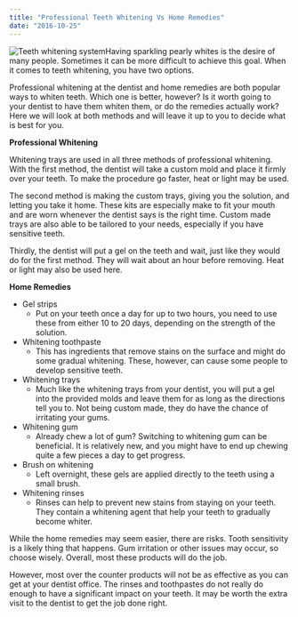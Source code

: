 ```yaml
---
title: "Professional Teeth Whitening Vs Home Remedies"
date: "2016-10-25"
---
```


![Teeth whitening system](/images/dentist-fairfield-ca-teeth-whitening-system-300x200.jpeg)Having sparkling pearly whites is the desire of many people. Sometimes it can be more difficult to achieve this goal. When it comes to teeth whitening, you have two options.

Professional whitening at the dentist and home remedies are both popular ways to whiten teeth. Which one is better, however? Is it worth going to your dentist to have them whiten them, or do the remedies actually work? Here we will look at both methods and will leave it up to you to decide what is best for you.

**Professional Whitening**

Whitening trays are used in all three methods of professional whitening. With the first method, the dentist will take a custom mold and place it firmly over your teeth. To make the procedure go faster, heat or light may be used.

The second method is making the custom trays, giving you the solution, and letting you take it home. These kits are especially make to fit your mouth and are worn whenever the dentist says is the right time. Custom made trays are also able to be tailored to your needs, especially if you have sensitive teeth.

Thirdly, the dentist will put a gel on the teeth and wait, just like they would do for the first method. They will wait about an hour before removing. Heat or light may also be used here.

**Home Remedies**

- Gel strips
    - Put on your teeth once a day for up to two hours, you need to use these from either 10 to 20 days, depending on the strength of the solution.
- Whitening toothpaste
    - This has ingredients that remove stains on the surface and might do some gradual whitening. These, however, can cause some people to develop sensitive teeth.
- Whitening trays
    - Much like the whitening trays from your dentist, you will put a gel into the provided molds and leave them for as long as the directions tell you to. Not being custom made, they do have the chance of irritating your gums.
- Whitening gum
    - Already chew a lot of gum? Switching to whitening gum can be beneficial. It is relatively new, and you might have to end up chewing quite a few pieces a day to get progress.
- Brush on whitening
    - Left overnight, these gels are applied directly to the teeth using a small brush.
- Whitening rinses
    - Rinses can help to prevent new stains from staying on your teeth. They contain a whitening agent that help your teeth to gradually become whiter.

While the home remedies may seem easier, there are risks. Tooth sensitivity is a likely thing that happens. Gum irritation or other issues may occur, so choose wisely. Overall, most these products will do the job.

However, most over the counter products will not be as effective as you can get at your dentist office. The rinses and toothpastes do not really do enough to have a significant impact on your teeth. It may be worth the extra visit to the dentist to get the job done right.
